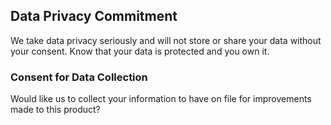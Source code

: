 ## Data Privacy Commitment

We take data privacy seriously and will not store or share your data without your consent. Know that your data is protected and you own it.

### Consent for Data Collection

Would like us to collect your information to have on file for improvements made to this product?